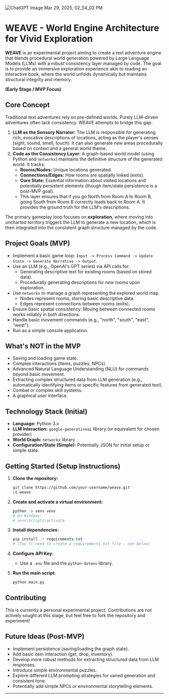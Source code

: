 ![ChatGPT Image Mar 29, 2025, 02_54_02 PM](https://github.com/user-attachments/assets/b23434e1-3c96-4fcb-b7d1-17923fd57728)

# WEAVE - World Engine Architecture for Vivid Exploration

**WEAVE** is an experimental project aiming to create a text adventure engine that blends procedural world generation powered by Large Language Models (LLMs) with a robust consistency layer managed by code. The goal is to provide an immersive exploration experience akin to reading an interactive book, where the world unfolds dynamically but maintains structural integrity and memory.

**(Early Stage / MVP Focus)**

## Core Concept

Traditional text adventures rely on pre-defined worlds. Purely LLM-driven adventures often lack consistency. WEAVE attempts to bridge this gap:

1.  **LLM as the Sensory Narrator:** The LLM is responsible for generating rich, evocative descriptions of locations, acting as the player's senses (sight, sound, smell, touch). It can also generate new areas procedurally based on context and a general world theme.
2.  **Code as the Consistency Layer:** A graph-based world model (using Python and `networkx`) maintains the definitive structure of the generated world. It tracks:
    *   **Rooms/Nodes:** Unique locations generated.
    *   **Connections/Edges:** How rooms are spatially linked (exits).
    *   **Core State:** Essential information about visited locations and potentially persistent elements (though item/state persistence is a post-MVP goal).
    *   This layer ensures that if you go North from Room A to Room B, going South from Room B correctly leads back to Room A. It provides the ground truth for the LLM's descriptions.

The primary gameplay loop focuses on **exploration**, where moving into uncharted territory triggers the LLM to generate a new location, which is then integrated into the consistent graph structure managed by the code.

## Project Goals (MVP)

*   Implement a basic game loop: `Input -> Process Command -> Update State -> Generate Narrative -> Output`.
*   Use an LLM (e.g., OpenAI's GPT series) via API calls for:
    *   Generating descriptive text for existing rooms (based on stored data).
    *   Procedurally generating descriptions for *new* rooms upon exploration.
*   Use `networkx` to manage a graph representing the explored world map.
    *   Nodes represent rooms, storing basic descriptive data.
    *   Edges represent connections between rooms (exits).
*   Ensure basic spatial consistency: Moving between connected rooms works reliably in both directions.
*   Handle basic movement commands (e.g., "north", "south", "east", "west").
*   Run as a simple console application.

## What's NOT in the MVP

*   Saving and loading game state.
*   Complex interactions (items, puzzles, NPCs).
*   Advanced Natural Language Understanding (NLU) for commands beyond basic movement.
*   Extracting complex structured data from LLM generation (e.g., automatically identifying items or specific features from generated text).
*   Combat or complex skill systems.
*   A graphical user interface.

## Technology Stack (Initial)

*   **Language:** Python 3.x
*   **LLM Interaction:** `google-generativeai` library (or equivalent for chosen provider)
*   **World Graph:** `networkx` library
*   **Configuration/State (Simple):** Potentially JSON for initial setup or simple state.

## Getting Started (Setup Instructions)

1.  **Clone the repository:**
    ```bash
    git clone https://github.com/your-username/weave.git
    cd weave
    ```
2.  **Create and activate a virtual environment:**
    ```bash
    python -m venv venv
    # On Windows:
    # venv\Scripts\activate
    ```
3.  **Install dependencies:**
    ```bash
    pip install -r requirements.txt
    # (You'll need to create a requirements.txt file - see below)
    ```
4.  **Configure API Key:**
    *  Use a `.env` file and the `python-dotenv` library.

5.  **Run the main script:**
    ```bash
    python main.py
    ```

## Contributing

This is currently a personal experimental project. Contributions are not actively sought at this stage, but feel free to fork the repository and experiment!

## Future Ideas (Post-MVP)

*   Implement persistence (saving/loading the graph state).
*   Add basic item interaction (get, drop, inventory).
*   Develop more robust methods for extracting structured data from LLM responses.
*   Introduce simple environmental puzzles.
*   Explore different LLM prompting strategies for varied generation and consistent tone.
*   Potentially add simple NPCs or environmental storytelling elements.

---
